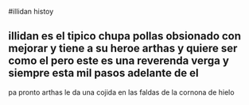#illidan histoy

## illidan es el tipico chupa pollas obsionado con mejorar y tiene a su heroe arthas y quiere ser como el pero este es una reverenda verga y siempre esta mil pasos adelante  de el 
pa pronto arthas le da una cojida en las faldas de la cornona de hielo 
